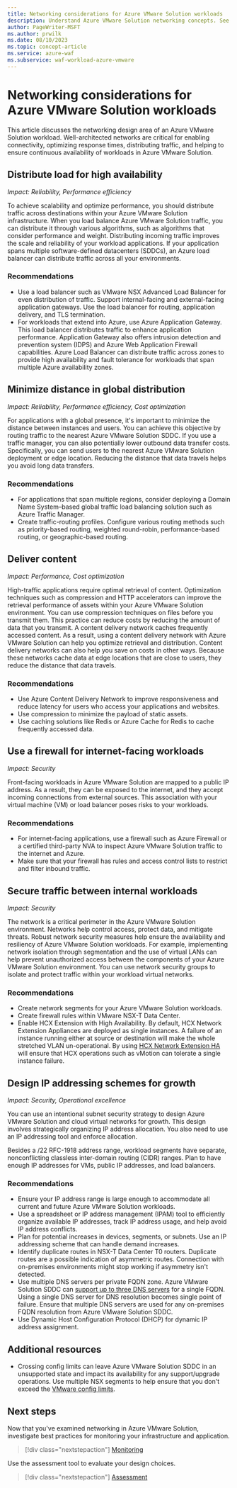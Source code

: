 ```yaml
---
title: Networking considerations for Azure VMware Solution workloads
description: Understand Azure VMware Solution networking concepts. See techniques for improving the security, operations, and scalability of networks.
author: PageWriter-MSFT
ms.author: prwilk
ms.date: 08/10/2023
ms.topic: concept-article
ms.service: azure-waf
ms.subservice: waf-workload-azure-vmware
---
```


# Networking considerations for Azure VMware Solution workloads

This article discusses the networking design area of an Azure VMware Solution workload. Well-architected networks are critical for enabling connectivity, optimizing response times, distributing traffic, and helping to ensure continuous availability of workloads in Azure VMware Solution.

## Distribute load for high availability

*Impact: Reliability, Performance efficiency*

To achieve scalability and optimize performance, you should distribute traffic across destinations within your Azure VMware Solution infrastructure. When you load balance Azure VMware Solution traffic, you can distribute it through various algorithms, such as algorithms that consider performance and weight. Distributing incoming traffic improves the scale and reliability of your workload applications. If your application spans multiple software-defined datacenters (SDDCs), an Azure load balancer can distribute traffic across all your environments.

### Recommendations

- Use a load balancer such as VMware NSX Advanced Load Balancer for even distribution of traffic. Support internal-facing and external-facing application gateways. Use the load balancer for routing, application delivery, and TLS termination.
- For workloads that extend into Azure, use Azure Application Gateway. This load balancer distributes traffic to enhance application performance. Application Gateway also offers intrusion detection and prevention system (IDPS) and Azure Web Application Firewall capabilities. Azure Load Balancer can distribute traffic across zones to provide high availability and fault tolerance for workloads that span multiple Azure availability zones.

## Minimize distance in global distribution

*Impact: Reliability, Performance efficiency, Cost optimization*

For applications with a global presence, it's important to minimize the distance between instances and users. You can achieve this objective by routing traffic to the nearest Azure VMware Solution SDDC. If you use a traffic manager, you can also potentially lower outbound data transfer costs. Specifically, you can send users to the nearest Azure VMware Solution deployment or edge location. Reducing the distance that data travels helps you avoid long data transfers.

### Recommendations

- For applications that span multiple regions, consider deploying a Domain Name System–based global traffic load balancing solution such as Azure Traffic Manager.
- Create traffic-routing profiles. Configure various routing methods such as priority-based routing, weighted round-robin, performance-based routing, or geographic-based routing.

## Deliver content

*Impact: Performance, Cost optimization*

High-traffic applications require optimal retrieval of content. Optimization techniques such as compression and HTTP accelerators can improve the retrieval performance of assets within your Azure VMware Solution environment. You can use compression techniques on files before you transmit them. This practice can reduce costs by reducing the amount of data that you transmit. A content delivery network caches frequently accessed content. As a result, using a content delivery network with Azure VMware Solution can help you optimize retrieval and distribution. Content delivery networks can also help you save on costs in other ways. Because these networks cache data at edge locations that are close to users, they reduce the distance that data travels.

### Recommendations

- Use Azure Content Delivery Network to improve responsiveness and reduce latency for users who access your applications and websites.
- Use compression to minimize the payload of static assets.
- Use caching solutions like Redis or Azure Cache for Redis to cache frequently accessed data.

## Use a firewall for internet-facing workloads

*Impact: Security*

Front-facing workloads in Azure VMware Solution are mapped to a public IP address. As a result, they can be exposed to the internet, and they accept incoming connections from external sources. This association with your virtual machine (VM) or load balancer poses risks to your workloads.

### Recommendations

- For internet-facing applications, use a firewall such as Azure Firewall or a certified third-party NVA to inspect Azure VMware Solution traffic to the internet and Azure.
- Make sure that your firewall has rules and access control lists to restrict and filter inbound traffic.

## Secure traffic between internal workloads

*Impact: Security*

The network is a critical perimeter in the Azure VMware Solution environment. Networks help control access, protect data, and mitigate threats. Robust network security measures help ensure the availability and resiliency of Azure VMware Solution workloads. For example, implementing network isolation through segmentation and the use of virtual LANs can help prevent unauthorized access between the components of your Azure VMware Solution environment. You can use network security groups to isolate and protect traffic within your workload virtual networks.

### Recommendations

- Create network segments for your Azure VMware Solution workloads.
- Create firewall rules within VMware NSX-T Data Center.
- Enable HCX Extension with High Availability. By default, HCX Network Extension Appliances are deployed as single instances. A failure of an instance running either at source or destination will make the whole stretched VLAN un-operational. By using [HCX Network Extension HA](/azure/azure-vmware/configure-hcx-network-extension-high-availability) will ensure that HCX operations such as vMotion can tolerate a single instance failure.

## Design IP addressing schemes for growth

*Impact: Security, Operational excellence*

You can use an intentional subnet security strategy to design Azure VMware Solution and cloud virtual networks for growth. This design involves strategically organizing IP address allocation. You also need to use an IP addressing tool and enforce allocation.

Besides a /22 RFC-1918 address range, workload segments have separate, nonconflicting classless inter-domain routing (CIDR) ranges. Plan to have enough IP addresses for VMs, public IP addresses, and load balancers.

### Recommendations

- Ensure your IP address range is large enough to accommodate all current and future Azure VMware Solution workloads.
- Use a spreadsheet or IP address management (IPAM) tool to efficiently organize available IP addresses, track IP address usage, and help avoid IP address conflicts.
- Plan for potential increases in devices, segments, or subnets. Use an IP addressing scheme that can handle demand increases.
- Identify duplicate routes in NSX-T Data Center T0 routers. Duplicate routes are a possible indication of asymmetric routes. Connection with on-premises environments might stop working if asymmetry isn't detected.
- Use multiple DNS servers per private FQDN zone. Azure VMware Solution SDDC can [support up to three DNS servers](/azure/azure-vmware/configure-dns-azure-vmware-solution#configure-dns-forwarder) for a single FQDN. Using a single DNS server for DNS resolution becomes single point of failure. Ensure that multiple DNS servers are used for any on-premises FQDN resolution from Azure VMware Solution SDDC.
- Use Dynamic Host Configuration Protocol (DHCP) for dynamic IP address assignment.

## Additional resources

- Crossing config limits can leave Azure VMware Solution SDDC in an unsupported state and impact its availability for any support/upgrade operations. Use multiple NSX segments to help ensure that you don't exceed the [VMware config limits](https://configmax.vmware.com/).

## Next steps

Now that you've examined networking in Azure VMware Solution, investigate best practices for monitoring your infrastructure and application.

> [!div class="nextstepaction"]
> [Monitoring](./monitoring.md)

Use the assessment tool to evaluate your design choices.

> [!div class="nextstepaction"]
> [Assessment](./assessment.md)
